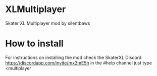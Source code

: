 # XLMultiplayer
Skater XL Multiplayer mod by silentbaws


# How to install
For instructions on installing the mod check the SkaterXL Discord https://discordapp.com/invite/mx2mE5h in the #help channel just type <multiplayer
